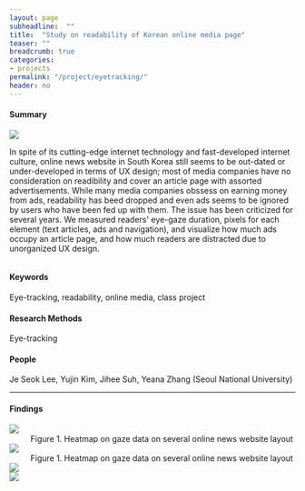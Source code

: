```yaml
---
layout: page
subheadline:  ""
title:  "Study on readability of Korean online media page"
teaser: ""
breadcrumb: true
categories:
- projects
permalink: "/project/eyetracking/"
header: no
---
```



<h4> Summary </h4>
<div class="row">
    <div class="medium-3 columns">
        <img src="http://heeryung.github.io/images/eye_gaze_data.png">
    </div>
    <div class="medium-9 columns">
        <p> In spite of its cutting-edge internet technology and fast-developed internet culture, online news website in South Korea still seems to be out-dated or under-developed in terms of UX design; most of media companies have no consideration on readibility and cover an article page with assorted advertisements. While many media companies obssess on earning money from ads, readability has beed dropped and even ads seems to be ignored by users who have been fed up with them. The issue has been criticized for several years. We measured readers' eye-gaze duration, pixels for each element (text articles, ads and navigation), and visualize how much ads occupy an article page, and how much readers are distracted due to unorganized UX design.</p>
    </div>
</div>
    

<h4> Keywords </h4>
Eye-tracking, readability, online media, class project

<h4> Research Methods </h4>
Eye-tracking

<h4> People </h4>
Je Seok Lee, Yujin Kim, Jihee Suh, Yeana Zhang (Seoul National University)


<hr>


<h4>Findings</h4>
<div class="medium-8 columns">
    <img src="http://heeryung.github.io/images/eye_gaze_example.png">
    <br> Figure 1. Heatmap on gaze data on several online news website layout
</div>

<div class="row">
    <div class="medium-4 columns">
        <img src="http://heeryung.github.io/images/eye_spatial.png">
        <br> Figure 1. Heatmap on gaze data on several online news website layout
    </div>
    <div class="medium-4 columns">
        <img src="http://heeryung.github.io/images/eye_sumOfGaze.png">
    </div>
    <div class="medium-4 columns">
        <img src="http://heeryung.github.io/images/eye_normalizedGaze.png">
    </div>
</div>

